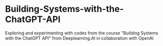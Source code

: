 # Building-Systems-with-the-ChatGPT-API
Exploring and experimenting with codes from the course "Building Systems with the ChatGPT API" from Deeplearning.AI in collaboration with OpenAI
